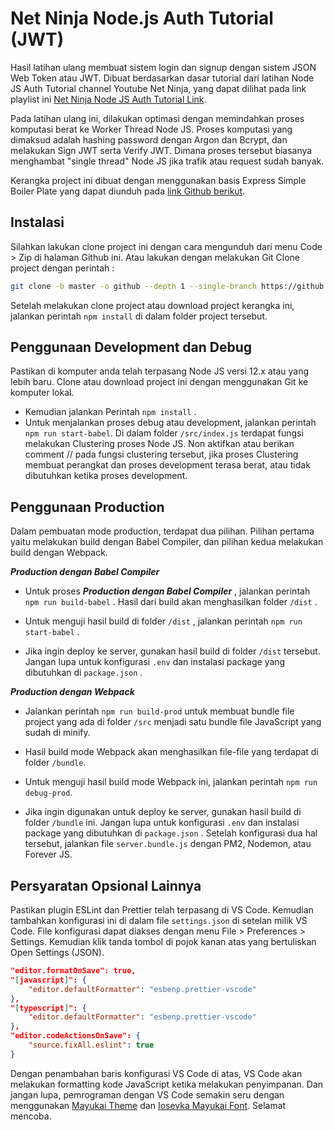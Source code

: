 # Net Ninja Node.js Auth Tutorial (JWT)

Hasil latihan ulang membuat sistem login dan signup dengan sistem JSON Web Token atau JWT. Dibuat berdasarkan dasar tutorial dari latihan Node JS Auth Tutorial channel Youtube Net Ninja, yang dapat dilihat pada link  playlist ini [Net Ninja Node JS Auth Tutorial Link](https://www.youtube.com/playlist?list=PL4cUxeGkcC9iqqESP8335DA5cRFp8loyp).

Pada latihan ulang ini, dilakukan optimasi dengan memindahkan proses komputasi berat ke Worker Thread Node JS. Proses komputasi yang dimaksud adalah hashing password dengan Argon dan Bcrypt, dan melakukan Sign JWT serta Verify JWT. Dimana proses tersebut biasanya menghambat "single thread" Node JS jika trafik atau request sudah banyak.

Kerangka project ini dibuat dengan menggunakan basis Express Simple Boiler Plate yang dapat diunduh pada [link Github berikut](https://github.com/javascript-indonesias/ExpressSimpleBoilerPlate).

## Instalasi

Silahkan lakukan clone project ini dengan cara mengunduh dari menu Code > Zip di halaman Github ini. Atau lakukan dengan melakukan Git Clone project dengan perintah :

```sh
git clone -b master -o github --depth 1 --single-branch https://github.com/javascript-indonesias/auth-login-api.git
```

Setelah melakukan clone project atau download project kerangka ini, jalankan perintah ```npm install``` di dalam folder project tersebut.

## Penggunaan Development dan Debug

Pastikan di komputer anda telah terpasang Node JS versi 12.x atau yang lebih baru. Clone atau download project ini dengan menggunakan Git ke komputer lokal.

- Kemudian jalankan Perintah `npm install` .
- Untuk menjalankan proses debug atau development, jalankan perintah `npm run start-babel`. Di dalam folder `/src/index.js` terdapat fungsi melakukan Clustering proses Node JS. Non aktifkan atau berikan comment // pada fungsi clustering tersebut, jika proses Clustering membuat perangkat dan proses development terasa berat, atau tidak dibutuhkan ketika proses development.

## Penggunaan Production

Dalam pembuatan mode production, terdapat dua pilihan. Pilihan pertama yaitu melakukan build dengan Babel Compiler, dan pilihan kedua melakukan build dengan Webpack.

 **_Production dengan Babel Compiler_**

- Untuk proses **_Production dengan Babel Compiler_** , jalankan perintah `npm run build-babel` . Hasil dari build akan menghasilkan folder ```/dist``` .

- Untuk menguji hasil build di folder `/dist` , jalankan perintah `npm run start-babel` .

- Jika ingin deploy ke server, gunakan hasil build di folder `/dist` tersebut. Jangan lupa untuk konfigurasi `.env` dan instalasi package yang dibutuhkan di `package.json` .

 **_Production dengan Webpack_**

- Jalankan perintah `npm run build-prod` untuk membuat bundle file project yang ada di folder `/src` menjadi satu bundle file JavaScript yang sudah di minify.

- Hasil build mode Webpack akan menghasilkan file-file yang terdapat di folder `/bundle`.

- Untuk menguji hasil build mode Webpack ini, jalankan perintah `npm run debug-prod`.

- Jika ingin digunakan untuk deploy ke server, gunakan hasil build di folder `/bundle` ini. Jangan lupa untuk konfigurasi `.env` dan instalasi package yang dibutuhkan di `package.json` . Setelah konfigurasi dua hal tersebut, jalankan file `server.bundle.js` dengan PM2, Nodemon, atau Forever JS.

## Persyaratan Opsional Lainnya

Pastikan plugin ESLint dan Prettier telah terpasang di VS Code. Kemudian tambahkan konfigurasi ini di dalam file `settings.json` di setelan milik VS Code. File konfigurasi dapat diakses dengan menu File > Preferences > Settings. Kemudian klik tanda tombol di pojok kanan atas yang bertuliskan Open Settings (JSON).

```json
"editor.formatOnSave": true,
"[javascript]": {
    "editor.defaultFormatter": "esbenp.prettier-vscode"
},
"[typescript]": {
    "editor.defaultFormatter": "esbenp.prettier-vscode"
},
"editor.codeActionsOnSave": {
    "source.fixAll.eslint": true
}
```

Dengan penambahan baris konfigurasi VS Code di atas, VS Code akan melakukan formatting kode JavaScript ketika melakukan penyimpanan. Dan jangan lupa, pemrograman dengan VS Code semakin seru dengan  menggunakan [Mayukai Theme](https://marketplace.visualstudio.com/items?itemName=GulajavaMinistudio.mayukaithemevsc) dan [Iosevka Mayukai Font](https://github.com/Iosevka-Mayukai/Iosevka-Mayukai). Selamat mencoba.
